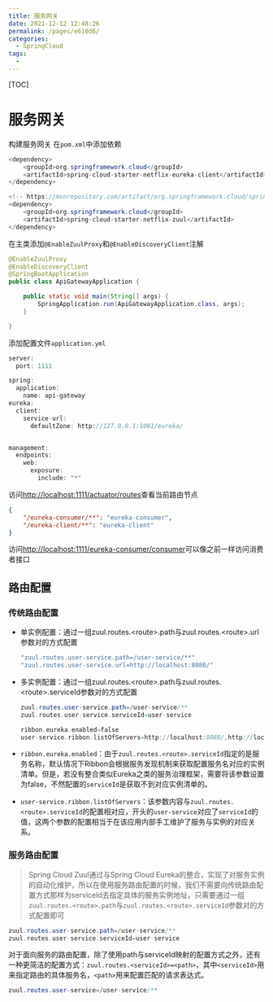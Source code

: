 ```yaml
---
title: 服务网关
date: 2021-12-12 12:48:26
permalink: /pages/e610d6/
categories:
  - SpringCloud
tags:
  - 
---
```

[TOC]

# 服务网关

构建服务网关
在`pom.xml`中添加依赖

``` Java
<dependency>
    <groupId>org.springframework.cloud</groupId>
    <artifactId>spring-cloud-starter-netflix-eureka-client</artifactId>
</dependency>

<!-- https://mvnrepository.com/artifact/org.springframework.cloud/spring-cloud-starter-netflix-zuul -->
<dependency>
    <groupId>org.springframework.cloud</groupId>
    <artifactId>spring-cloud-starter-netflix-zuul</artifactId>
</dependency>
```

在主类添加`@EnableZuulProxy`和`@EnableDiscoveryClient`注解

``` Java
@EnableZuulProxy
@EnableDiscoveryClient
@SpringBootApplication
public class ApiGatewayApplication {

    public static void main(String[] args) {
        SpringApplication.run(ApiGatewayApplication.class, args);
    }

}
```

添加配置文件`application.yml`

``` Java
server:
  port: 1111

spring:
  application:
    name: api-gateway
eureka:
  client:
    service-url:
      defaultZone: http://127.0.0.1:1001/eureka/


management:
  endpoints:
    web:
      exposure:
        include: "*"
```

访问<http://localhost:1111/actuator/routes>查看当前路由节点

``` JSON
{
    "/eureka-consumer/**": "eureka-consumer",
    "/eureka-client/**": "eureka-client"
}
```

访问<http://localhost:1111/eureka-consumer/consumer>可以像之前一样访问消费者接口

## 路由配置

### 传统路由配置

* 单实例配置：通过一组zuul.routes.\<route>.path与zuul.routes.\<route>.url参数对的方式配置
  
  ``` Java
  "zuul.routes.user-service.path=/user-service/**"
  "zuul.routes.user-service.url=http://localhost:8080/"
  ```
  
* 多实例配置：通过一组zuul.routes.\<route>.path与zuul.routes.\<route>.serviceId参数对的方式配置
  
    ``` Java
    zuul.routes.user-service.path=/user-service/**
    zuul.routes.user-service.serviceId=user-service
  
    ribbon.eureka.enabled=false
    user-service.ribbon.listOfServers=http://localhost:8080/,http://localhost:8081/
    ```

* `ribbon.eureka.enabled`：由于`zuul.routes.<route>.serviceId`指定的是服务名称，默认情况下Ribbon会根据服务发现机制来获取配置服务名对应的实例清单。但是，若没有整合类似Eureka之类的服务治理框架，需要将该参数设置为false，不然配置的`serviceId`是获取不到对应实例清单的。
* `user-service.ribbon.listOfServers`：该参数内容与`zuul.routes.<route>.serviceId`的配置相对应，开头的`user-service`对应了`serviceId`的值，这两个参数的配置相当于在该应用内部手工维护了服务与实例的对应关系。

### 服务路由配置

>Spring Cloud Zuul通过与Spring Cloud Eureka的整合，实现了对服务实例的自动化维护，所以在使用服务路由配置的时候，我们不需要向传统路由配置方式那样为serviceId去指定具体的服务实例地址，只需要通过一组`zuul.routes.<route>.path`与`zuul.routes.<route>.serviceId`参数对的方式配置即可

``` Java
zuul.routes.user-service.path=/user-service/**
zuul.routes.user-service.serviceId=user-service
```

对于面向服务的路由配置，除了使用path与serviceId映射的配置方式之外，还有一种更简洁的配置方式：`zuul.routes.<serviceId>=<path>`，其中`<serviceId>`用来指定路由的具体服务名，`<path>`用来配置匹配的请求表达式。

``` Java
zuul.routes.user-service=/user-service/**
```